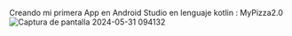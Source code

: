 Creando mi primera App en Android Studio en lenguaje kotlin : MyPizza2.0
![Captura de pantalla 2024-05-31 094132](https://github.com/FeRccHo/MyPizza/assets/158243620/d4724417-3ed7-47a0-a9fb-6a6c614bda04)

